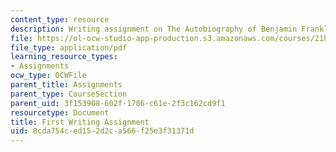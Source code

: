 ```yaml
---
content_type: resource
description: Writing assignment on The Autobiography of Benjamin Franklin.
file: https://ol-ocw-studio-app-production.s3.amazonaws.com/courses/21h-105-american-classics-fall-2002/8cda754ced152d2ca566f25e3f31371d_am_classics_firanment_9_02.pdf
file_type: application/pdf
learning_resource_types:
- Assignments
ocw_type: OCWFile
parent_title: Assignments
parent_type: CourseSection
parent_uid: 3f153908-602f-1786-c61e-2f3c162cd9f1
resourcetype: Document
title: First Writing Assignment
uid: 8cda754c-ed15-2d2c-a566-f25e3f31371d
---
```

